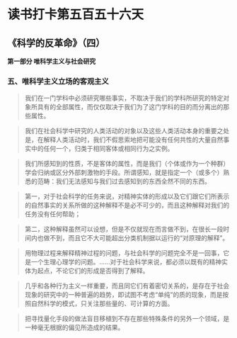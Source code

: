 # 读书打卡第五百五十六天
## 《科学的反革命》（四）

**第一部分 唯科学主义与社会研究**

### 五、唯科学主义立场的客观主义

> 我们在一门学科中必须研究哪些事实，不取决于我们的学科所研究的特定对象所具有的全部属性，而仅仅取决于我们为了这门学科的目的而分离出的那些属性。

> 我们在社会科学中研究的人类活动的对象以及这些人类活动本身的重要之处是，在解释人类活动时，我们不假思索地把可能没有任何共性的大量自然事实中的任何一个，归类于相同客体或相同行为之实例。

> 我们所感知到的性质，不是客体的属性，而是我们（个体或作为一个种群）学会归纳或区分外部刺激物的手段。所谓感知，就是指定一个（或多个）熟悉的范畴：我们无法感知与我们过去感知到的东西全然不同的东西。

> 第一，对于社会科学的任务来说，对精神实体的形成以及它们跟它们所表示的自然事实的关系所做的这种解释不是必不可少的，而且这种解释对我们的任务没有任何帮助；

> 第二，这种解释虽然可以设想，但是不仅就现在而言做不到，在很长一段时间内也做不到，而且它不大可能超出分类机制据以运行的“对原理的解释”。

> 用物理过程来解释精神过程的问题，与社会科学的问题完全不是一回事，它是一个生理心理学的问题。……对于社会科学来说，都必须以既有的精神实体为起点，不论它们的形成是否得到了解释。

> 几乎和各种行为主义一样重要，而且同它们有着密切关系的，是存在于社会现象的研究中的一种普遍的趋势，即试图不考虑“单纯”的质的现象，而是按照自然科学的模式，只关注那些量的、可计算的方面。

> 把寻找量化手段的做法盲目移植到不存在那些特殊条件的另外一个领域，是一种毫无根据的偏见所造成的结果。